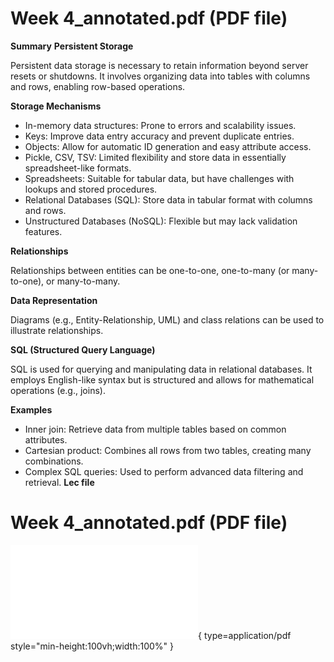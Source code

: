 # Week 4_annotated.pdf (PDF file)
**Summary**
**Persistent Storage**

Persistent data storage is necessary to retain information beyond server resets or shutdowns. It involves organizing data into tables with columns and rows, enabling row-based operations.

**Storage Mechanisms**

* In-memory data structures: Prone to errors and scalability issues.
* Keys: Improve data entry accuracy and prevent duplicate entries.
* Objects: Allow for automatic ID generation and easy attribute access.
* Pickle, CSV, TSV: Limited flexibility and store data in essentially spreadsheet-like formats.
* Spreadsheets: Suitable for tabular data, but have challenges with lookups and stored procedures.
* Relational Databases (SQL): Store data in tabular format with columns and rows.
* Unstructured Databases (NoSQL): Flexible but may lack validation features.

**Relationships**

Relationships between entities can be one-to-one, one-to-many (or many-to-one), or many-to-many.

**Data Representation**

Diagrams (e.g., Entity-Relationship, UML) and class relations can be used to illustrate relationships.

**SQL (Structured Query Language)**

SQL is used for querying and manipulating data in relational databases. It employs English-like syntax but is structured and allows for mathematical operations (e.g., joins).

**Examples**

* Inner join: Retrieve data from multiple tables based on common attributes.
* Cartesian product: Combines all rows from two tables, creating many combinations.
* Complex SQL queries: Used to perform advanced data filtering and retrieval.
**Lec file**
# Week 4_annotated.pdf (PDF file)
![Alt text](<./Week 4_annotated.pdf>){ type=application/pdf style="min-height:100vh;width:100%" }